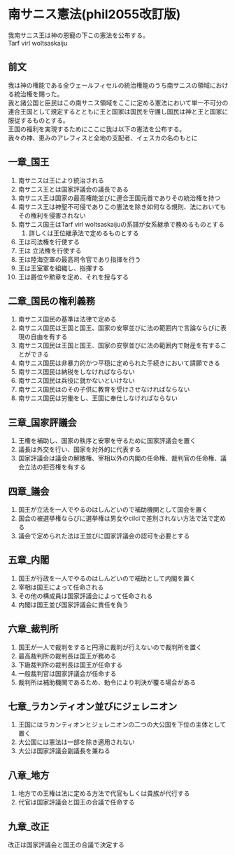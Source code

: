 # 南サニス憲法(phil2055改訂版)
我南サニス王は神の恩寵の下この憲法を公布する。  
Tarf virl woltsaskaiju  

## 前文
我は神の権能である全ウェールフィセルの統治権能のうち南サニスの領域における統治権を賜った。  
我と諸公国と臣民はこの南サニス領域をここに定める憲法において単一不可分の連合王国として規定するとともに王と国家は国民を守護し国民は神と王と国家に服従するものとする。  
王国の福利を実現するためにここに我は以下の憲法を公布する。  
我々の神、恵みのアレフィスと全地の支配者、イェスカの名のもとに  
## 一章_国王
1. 南サニスは王により統治される
1. 南サニス王とは国家評議会の議長である
1. 南サニス王は国家の最高権能並びに連合王国元首でありその統治権を持つ
1. 南サニス王は神聖不可侵でありこの憲法を除き如何なる規則、法においてもその権利を侵害されない
1. 南サニス国王はTarf virl woltsaskaijuの系譜が女系継承で務めるものとする
    1. 詳しくは王位継承法で定めるものとする
1. 王は司法権を行使する
1. 王は 立法権を行使する
1. 王は陸海空軍の最高司令官であり指揮を行う
1. 王は王室軍を組織し、指揮する
1. 王は爵位や勲章を定め、それを授与する
## 二章_国民の権利義務
1. 南サニス国民の基準は法律で定める
1. 南サニス国民は王国と国王、国家の安寧並びに法の範囲内で言論ならびに表現の自由を有する
1. 南サニス国民は王国と国王、国家の安寧並びに法の範囲内で財産を有することができる
1. 南サニス国民は非暴力的かつ平穏に定められた手続きにおいて請願できる
1. 南サニス国民は納税をしなければならない 
1. 南サニス国民は兵役に就かないといけない
1. 南サニス国民はのその子供に教育を受けさせなければならない
1. 南サニス国民は労働をし、王国に奉仕しなければならない
## 三章_国家評議会
1. 王権を補助し、国家の秩序と安寧を守るために国家評議会を置く
1. 議長は外交を行い、国家を対外的に代表する
1. 国家評議会は議会の解散権、宰相以外の内閣の任命権、裁判官の任命権、議会立法の拒否権を有する
## 四章_議会
1. 国王が立法を一人でやるのはしんどいので補助機関として国会を置く
1. 国会の被選挙権ならびに選挙権は男女やcilciで差別されない方法で法で定める
1. 議会で定められた法は王並びに国家評議会の認可を必要とする
## 五章_内閣
1. 国王が行政を一人でやるのはしんどいので補助として内閣を置く
1. 宰相は国王によって任命される
1. その他の構成員は国家評議会によって任命される
1. 内閣は国王並び国家評議会に責任を負う
## 六章_裁判所
1. 国王が一人で裁判をすると円滑に裁判が行えないので裁判所を置く
1. 最高裁判所の裁判長は国王が務める
1. 下級裁判所の裁判長は国王が任命する
1. 一般裁判官は国家評議会が任命する
1. 裁判所は補助機関であるため、勅令により判決が覆る場合がある
## 七章_ラカンティオン並びにジェレニオン
1. 王国にはラカンティオンとジェレニオンの二つの大公国を下位の主体として置く
1. 大公国には憲法は一部を除き適用されない
1. 大公は国家評議会副議長を兼ねる
## 八章_地方
1. 地方での王権は法に定める方法で代官もしくは貴族が代行する
1. 代官は国家評議会と国王の合議で任命する
## 九章_改正
改正は国家評議会と国王の合議で決定する
